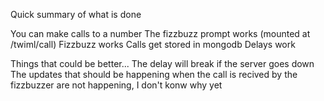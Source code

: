 Quick summary of what is done

You can make calls to a number
The fizzbuzz prompt works (mounted at /twiml/call)
Fizzbuzz works
Calls get stored in mongodb
Delays work


Things that could be better...
The delay will break if the server goes down
The updates that should be happening when the call is recived by the fizzbuzzer are not happening, I don't konw why yet


